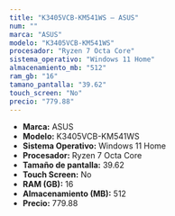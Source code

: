 ```yaml
---
title: "K3405VCB-KM541WS — ASUS"
num: ""
marca: "ASUS"
modelo: "K3405VCB-KM541WS"
procesador: "Ryzen 7 Octa Core"
sistema_operativo: "Windows 11 Home"
almacenamiento_mb: "512"
ram_gb: "16"
tamano_pantalla: "39.62"
touch_screen: "No"
precio: "779.88"
---
```

<ul>
<li><strong>Marca:</strong> ASUS</li>
<li><strong>Modelo:</strong> K3405VCB-KM541WS</li>
<li><strong>Sistema Operativo:</strong> Windows 11 Home</li>
<li><strong>Procesador:</strong> Ryzen 7 Octa Core </li>
<li><strong>Tamaño de pantalla:</strong> 39.62</li>
<li><strong>Touch Screen:</strong> No</li>
<li><strong>RAM (GB):</strong> 16</li>
<li><strong>Almacenamiento (MB):</strong> 512</li>
<li><strong>Precio:</strong> 779.88</li>
</ul>
